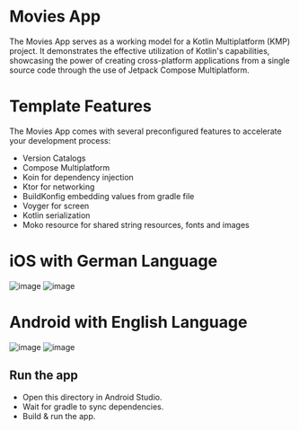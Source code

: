 # Movies App

The Movies App serves as a working model for a Kotlin Multiplatform (KMP) project. It demonstrates the effective utilization of Kotlin's capabilities, 
showcasing the power of creating cross-platform applications from a single source code through the use of Jetpack Compose Multiplatform.

# Template Features
The Movies App comes with several preconfigured features to accelerate your development process:

<ul>
<li> Version Catalogs </li>
<li> Compose Multiplatform </li>
<li> Koin for dependency injection </li>
<li> Ktor for networking </li>
<li> BuildKonfig embedding values from gradle file </li>
<li> Voyger for screen  </li>
<li> Kotlin serialization </li>
<li> Moko resource for shared string resources, fonts and images</li>
</ul>

# iOS with German Language
![image](https://github.com/DasJhaman/MovieApp/assets/8167091/918c6574-5aa0-4795-8e9f-e1ecf0b63250)
![image](https://github.com/DasJhaman/MovieApp/assets/8167091/b140cc98-af0c-4a86-9ca7-34a9f06642cf)

# Android with English Language
![image](https://github.com/DasJhaman/MovieApp/assets/8167091/24308e84-96bd-4469-8736-513ded6a4189)
![image](https://github.com/DasJhaman/MovieApp/assets/8167091/9723cf98-9c7a-4940-978f-6ec75f303ae5)

## Run the app

- Open this directory in Android Studio.
- Wait for gradle to sync dependencies.
- Build & run the app.
